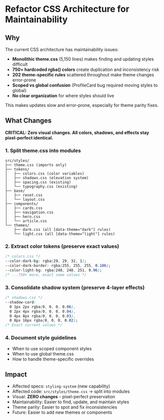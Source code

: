 # Refactor CSS Architecture for Maintainability

## Why

The current CSS architecture has maintainability issues:
- **Monolithic theme.css** (5,150 lines) makes finding and updating styles difficult
- **750+ hardcoded rgba() colors** create duplication and inconsistency risk
- **202 theme-specific rules** scattered throughout make theme changes error-prone
- **Scoped vs global confusion** (ProfileCard bug required moving styles to global)
- **No clear organization** for where styles should live

This makes updates slow and error-prone, especially for theme parity fixes.

## What Changes

**CRITICAL: Zero visual changes. All colors, shadows, and effects stay pixel-perfect identical.**

### 1. Split theme.css into modules
```
src/styles/
├── theme.css (imports only)
├── tokens/
│   ├── colors.css (color variables)
│   ├── shadows.css (elevation system)
│   ├── spacing.css (existing)
│   └── typography.css (existing)
├── base/
│   ├── reset.css
│   └── layout.css
├── components/
│   ├── cards.css
│   ├── navigation.css
│   ├── hero.css
│   └── article.css
└── themes/
    ├── dark.css (all [data-theme="dark"] rules)
    └── light.css (all [data-theme="light"] rules)
```

### 2. Extract color tokens (preserve exact values)
```css
/* colors.css */
--color-dark-bg: rgba(29, 29, 32, 1);
--color-dark-border: rgba(255, 255, 255, 0.106);
--color-light-bg: rgba(248, 248, 251, 0.96);
/* ...750+ more, exact same values */
```

### 3. Consolidate shadow system (preserve 4-layer effects)
```css
/* shadows.css */
--shadow-card: 
  0 1px 2px rgba(0, 0, 0, 0.06),
  0 2px 4px rgba(0, 0, 0, 0.04),
  0 4px 8px rgba(0, 0, 0, 0.03),
  0 8px 16px rgba(0, 0, 0, 0.02);
/* Exact current values */
```

### 4. Document style guidelines
- When to use scoped component styles
- When to use global theme.css
- How to handle theme-specific overrides

## Impact

- Affected specs: `styling-system` (new capability)
- Affected code: `src/styles/theme.css` → split into modules
- Visual: **ZERO changes** - pixel-perfect preservation
- Maintainability: Easier to find, update, and maintain styles
- Theme parity: Easier to spot and fix inconsistencies
- Future: Easier to add new themes or components
